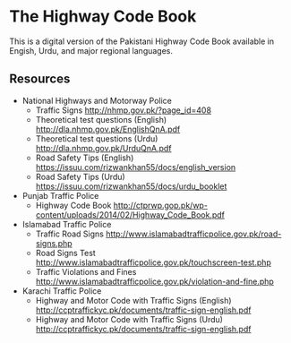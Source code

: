 # The Highway Code Book

This is a digital version of the Pakistani Highway Code Book available in Engish, Urdu, and major regional languages.

## Resources

* National Highways and Motorway Police
  * Traffic Signs http://nhmp.gov.pk/?page_id=408
  * Theoretical test questions (English) http://dla.nhmp.gov.pk/EnglishQnA.pdf
  * Theoretical test questions (Urdu) http://dla.nhmp.gov.pk/UrduQnA.pdf
  * Road Safety Tips (English) https://issuu.com/rizwankhan55/docs/english_version
  * Road Safety Tips (Urdu) https://issuu.com/rizwankhan55/docs/urdu_booklet
* Punjab Traffic Police
  * Highway Code Book http://ctprwp.gop.pk/wp-content/uploads/2014/02/Highway_Code_Book.pdf
* Islamabad Traffic Police
  * Traffic Road Signs http://www.islamabadtrafficpolice.gov.pk/road-signs.php
  * Road Signs Test http://www.islamabadtrafficpolice.gov.pk/touchscreen-test.php
  * Traffic Violations and Fines http://www.islamabadtrafficpolice.gov.pk/violation-and-fine.php
* Karachi Traffic Police
  * Highway and Motor Code with Traffic Signs (English) http://ccptraffickyc.pk/documents/traffic-sign-english.pdf
  * Highway and Motor Code with Traffic Signs (Urdu) http://ccptraffickyc.pk/documents/traffic-sign-english.pdf
